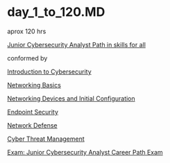 # day_1_to_120.MD
aprox 120 hrs

[Junior Cybersecurity Analyst Path in skills for all](https://skillsforall.com/career-path/cybersecurity)

conformed by

[Introduction to Cybersecurity](https://skillsforall.com/course/introduction-to-cybersecurity?courseLang=en-US)

[Networking Basics](https://skillsforall.com/course/networking-basics?courseLang=en-US)

[Networking Devices and Initial Configuration](https://skillsforall.com/course/networking-devices-and-initial-configuration?courseLang=en-US)

[Endpoint Security](https://skillsforall.com/course/endpoint-security?courseLang=en-US)

[Network Defense](https://skillsforall.com/course/network-defense?courseLang=en-US)

[Cyber Threat Management](https://skillsforall.com/course/cyber-threat-management?courseLang=en-US)

[Exam: Junior Cybersecurity Analyst Career Path Exam](https://skillsforall.com/exam/cybersecurity-pathway?courseLang=en-US)